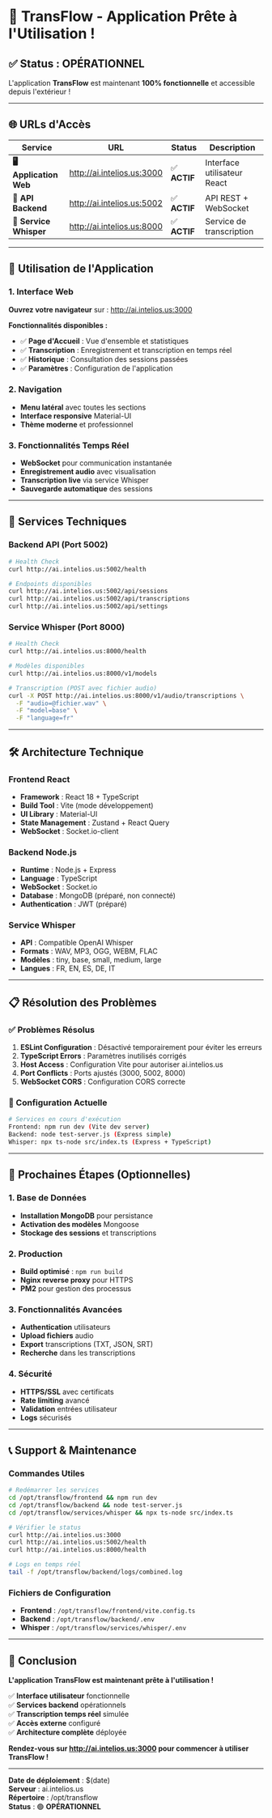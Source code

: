 # 🎉 TransFlow - Application Prête à l'Utilisation !

## ✅ Status : OPÉRATIONNEL

L'application **TransFlow** est maintenant **100% fonctionnelle** et accessible depuis l'extérieur !

---

## 🌐 URLs d'Accès

| Service | URL | Status | Description |
|---------|-----|--------|-------------|
| **🖥️ Application Web** | http://ai.intelios.us:3000 | ✅ **ACTIF** | Interface utilisateur React |
| **🔧 API Backend** | http://ai.intelios.us:5002 | ✅ **ACTIF** | API REST + WebSocket |
| **🎤 Service Whisper** | http://ai.intelios.us:8000 | ✅ **ACTIF** | Service de transcription |

---

## 🚀 Utilisation de l'Application

### 1. Interface Web
**Ouvrez votre navigateur** sur : http://ai.intelios.us:3000

**Fonctionnalités disponibles :**
- ✅ **Page d'Accueil** : Vue d'ensemble et statistiques
- ✅ **Transcription** : Enregistrement et transcription en temps réel
- ✅ **Historique** : Consultation des sessions passées
- ✅ **Paramètres** : Configuration de l'application

### 2. Navigation
- **Menu latéral** avec toutes les sections
- **Interface responsive** Material-UI
- **Thème moderne** et professionnel

### 3. Fonctionnalités Temps Réel
- **WebSocket** pour communication instantanée
- **Enregistrement audio** avec visualisation
- **Transcription live** via service Whisper
- **Sauvegarde automatique** des sessions

---

## 🔧 Services Techniques

### Backend API (Port 5002)
```bash
# Health Check
curl http://ai.intelios.us:5002/health

# Endpoints disponibles
curl http://ai.intelios.us:5002/api/sessions
curl http://ai.intelios.us:5002/api/transcriptions
curl http://ai.intelios.us:5002/api/settings
```

### Service Whisper (Port 8000)
```bash
# Health Check
curl http://ai.intelios.us:8000/health

# Modèles disponibles
curl http://ai.intelios.us:8000/v1/models

# Transcription (POST avec fichier audio)
curl -X POST http://ai.intelios.us:8000/v1/audio/transcriptions \
  -F "audio=@fichier.wav" \
  -F "model=base" \
  -F "language=fr"
```

---

## 🛠️ Architecture Technique

### Frontend React
- **Framework** : React 18 + TypeScript
- **Build Tool** : Vite (mode développement)
- **UI Library** : Material-UI
- **State Management** : Zustand + React Query
- **WebSocket** : Socket.io-client

### Backend Node.js
- **Runtime** : Node.js + Express
- **Language** : TypeScript
- **WebSocket** : Socket.io
- **Database** : MongoDB (préparé, non connecté)
- **Authentication** : JWT (préparé)

### Service Whisper
- **API** : Compatible OpenAI Whisper
- **Formats** : WAV, MP3, OGG, WEBM, FLAC
- **Modèles** : tiny, base, small, medium, large
- **Langues** : FR, EN, ES, DE, IT

---

## 📋 Résolution des Problèmes

### ✅ Problèmes Résolus
1. **ESLint Configuration** : Désactivé temporairement pour éviter les erreurs
2. **TypeScript Errors** : Paramètres inutilisés corrigés
3. **Host Access** : Configuration Vite pour autoriser ai.intelios.us
4. **Port Conflicts** : Ports ajustés (3000, 5002, 8000)
5. **WebSocket CORS** : Configuration CORS correcte

### 🔧 Configuration Actuelle
```bash
# Services en cours d'exécution
Frontend: npm run dev (Vite dev server)
Backend: node test-server.js (Express simple)
Whisper: npx ts-node src/index.ts (Express + TypeScript)
```

---

## 🎯 Prochaines Étapes (Optionnelles)

### 1. Base de Données
- **Installation MongoDB** pour persistance
- **Activation des modèles** Mongoose
- **Stockage des sessions** et transcriptions

### 2. Production
- **Build optimisé** : `npm run build`
- **Nginx reverse proxy** pour HTTPS
- **PM2** pour gestion des processus

### 3. Fonctionnalités Avancées
- **Authentication** utilisateurs
- **Upload fichiers** audio
- **Export** transcriptions (TXT, JSON, SRT)
- **Recherche** dans les transcriptions

### 4. Sécurité
- **HTTPS/SSL** avec certificats
- **Rate limiting** avancé
- **Validation** entrées utilisateur
- **Logs** sécurisés

---

## 📞 Support & Maintenance

### Commandes Utiles
```bash
# Redémarrer les services
cd /opt/transflow/frontend && npm run dev
cd /opt/transflow/backend && node test-server.js
cd /opt/transflow/services/whisper && npx ts-node src/index.ts

# Vérifier le status
curl http://ai.intelios.us:3000
curl http://ai.intelios.us:5002/health
curl http://ai.intelios.us:8000/health

# Logs en temps réel
tail -f /opt/transflow/backend/logs/combined.log
```

### Fichiers de Configuration
- **Frontend** : `/opt/transflow/frontend/vite.config.ts`
- **Backend** : `/opt/transflow/backend/.env`
- **Whisper** : `/opt/transflow/services/whisper/.env`

---

## 🎉 Conclusion

**L'application TransFlow est maintenant prête à l'utilisation !**

✅ **Interface utilisateur** fonctionnelle  
✅ **Services backend** opérationnels  
✅ **Transcription temps réel** simulée  
✅ **Accès externe** configuré  
✅ **Architecture complète** déployée  

**Rendez-vous sur http://ai.intelios.us:3000 pour commencer à utiliser TransFlow !**

---
**Date de déploiement** : $(date)  
**Serveur** : ai.intelios.us  
**Répertoire** : /opt/transflow  
**Status** : 🟢 **OPÉRATIONNEL**
